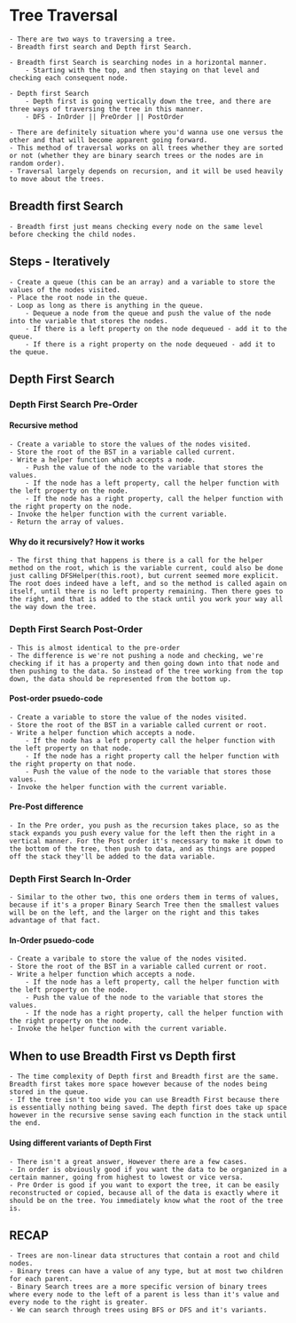 # Tree Traversal

    - There are two ways to traversing a tree. 
    - Breadth first search and Depth first Search.

    - Breadth first Search is searching nodes in a horizontal manner. 
        - Starting with the top, and then staying on that level and checking each consequent node. 

    - Depth first Search 
        - Depth first is going vertically down the tree, and there are three ways of traversing the tree in this manner. 
        - DFS - InOrder || PreOrder || PostOrder 

    - There are definitely situation where you'd wanna use one versus the other and that will become apparent going forward. 
    - This method of traversal works on all trees whether they are sorted or not (whether they are binary search trees or the nodes are in random order). 
    - Traversal largely depends on recursion, and it will be used heavily to move about the trees. 

## Breadth first Search

    - Breadth first just means checking every node on the same level before checking the child nodes. 

## Steps - Iteratively

    - Create a queue (this can be an array) and a variable to store the values of the nodes visited. 
    - Place the root node in the queue. 
    - Loop as long as there is anything in the queue. 
        - Dequeue a node from the queue and push the value of the node into the variable that stores the nodes. 
        - If there is a left property on the node dequeued - add it to the queue. 
        - If there is a right property on the node dequeued - add it to the queue. 

## Depth First Search

### Depth First Search Pre-Order
#### Recursive method
    - Create a variable to store the values of the nodes visited.
    - Store the root of the BST in a variable called current.
    - Write a helper function which accepts a node. 
        - Push the value of the node to the variable that stores the values. 
        - If the node has a left property, call the helper function with the left property on the node. 
        - If the node has a right property, call the helper function with the right property on the node. 
    - Invoke the helper function with the current variable.
    - Return the array of values. 

#### Why do it recursively? How it works
    - The first thing that happens is there is a call for the helper method on the root, which is the variable current, could also be done just calling DFSHelper(this.root), but current seemed more explicit. The root does indeed have a left, and so the method is called again on itself, until there is no left property remaining. Then there goes to the right, and that is added to the stack until you work your way all the way down the tree. 

### Depth First Search Post-Order 
    - This is almost identical to the pre-order 
    - The difference is we're not pushing a node and checking, we're checking if it has a property and then going down into that node and then pushing to the data. So instead of the tree working from the top down, the data should be represented from the bottom up. 

#### Post-order psuedo-code
    - Create a variable to store the value of the nodes visited. 
    - Store the root of the BST in a variable called current or root. 
    - Write a helper function which accepts a node. 
        - If the node has a left property call the helper function with the left property on that node. 
        - If the node has a right property call the helper function with the right property on that node. 
        - Push the value of the node to the variable that stores those values. 
    - Invoke the helper function with the current variable. 

#### Pre-Post difference 
    - In the Pre order, you push as the recursion takes place, so as the stack expands you push every value for the left then the right in a vertical manner. For the Post order it's necessary to make it down to the bottom of the tree, then push to data, and as things are popped off the stack they'll be added to the data variable. 

### Depth First Search In-Order

    - Similar to the other two, this one orders them in terms of values, because if it's a proper Binary Search Tree then the smallest values will be on the left, and the larger on the right and this takes advantage of that fact. 

#### In-Order psuedo-code

    - Create a varibale to store the value of the nodes visited. 
    - Store the root of the BST in a variable called current or root.
    - Write a helper function which accepts a node. 
        - If the node has a left property, call the helper function with the left property on the node. 
        - Push the value of the node to the variable that stores the values. 
        - If the node has a right property, call the helper function with the right property on the node. 
    - Invoke the helper function with the current variable. 

## When to use Breadth First vs Depth first

    - The time complexity of Depth first and Breadth first are the same. Breadth first takes more space however because of the nodes being stored in the queue. 
    - If the tree isn't too wide you can use Breadth First because there is essentially nothing being saved. The depth first does take up space however in the recursive sense saving each function in the stack until the end. 
#### Using different variants of Depth First

    - There isn't a great answer, However there are a few cases. 
    - In order is obviously good if you want the data to be organized in a certain manner, going from highest to lowest or vice versa. 
    - Pre Order is good if you want to export the tree, it can be easily reconstructed or copied, because all of the data is exactly where it should be on the tree. You immediately know what the root of the tree is. 

## RECAP 
    - Trees are non-linear data structures that contain a root and child nodes. 
    - Binary trees can have a value of any type, but at most two children for each parent. 
    - Binary Search trees are a more specific version of binary trees where every node to the left of a parent is less than it's value and every node to the right is greater. 
    - We can search through trees using BFS or DFS and it's variants. 